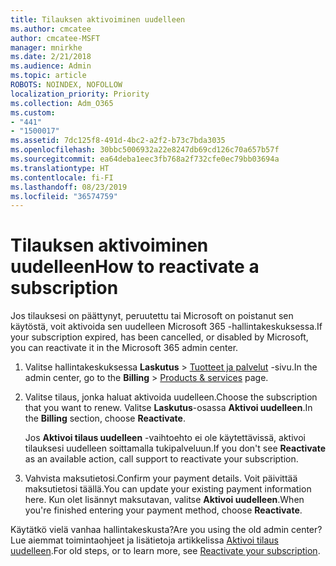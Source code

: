 ```yaml
---
title: Tilauksen aktivoiminen uudelleen
ms.author: cmcatee
author: cmcatee-MSFT
manager: mnirkhe
ms.date: 2/21/2018
ms.audience: Admin
ms.topic: article
ROBOTS: NOINDEX, NOFOLLOW
localization_priority: Priority
ms.collection: Adm_O365
ms.custom:
- "441"
- "1500017"
ms.assetid: 7dc125f8-491d-4bc2-a2f2-b73c7bda3035
ms.openlocfilehash: 30bbc5006932a22e8247db69cd126c70a657b57f
ms.sourcegitcommit: ea64deba1eec3fb768a2f732cfe0ec79bb03694a
ms.translationtype: HT
ms.contentlocale: fi-FI
ms.lasthandoff: 08/23/2019
ms.locfileid: "36574759"
---
```

# <a name="how-to-reactivate-a-subscription"></a><span data-ttu-id="620e2-102">Tilauksen aktivoiminen uudelleen</span><span class="sxs-lookup"><span data-stu-id="620e2-102">How to reactivate a subscription</span></span>

<span data-ttu-id="620e2-103">Jos tilauksesi on päättynyt, peruutettu tai Microsoft on poistanut sen käytöstä, voit aktivoida sen uudelleen Microsoft 365 -hallintakeskuksessa.</span><span class="sxs-lookup"><span data-stu-id="620e2-103">If your subscription expired, has been cancelled, or disabled by Microsoft, you can reactivate it in the Microsoft 365 admin center.</span></span>
  
1. <span data-ttu-id="620e2-104">Valitse hallintakeskuksessa **Laskutus** \> [Tuotteet ja palvelut](https://go.microsoft.com/fwlink/p/?linkid=842054) -sivu.</span><span class="sxs-lookup"><span data-stu-id="620e2-104">In the admin center, go to the **Billing** \> [Products & services](https://go.microsoft.com/fwlink/p/?linkid=842054) page.</span></span>

2. <span data-ttu-id="620e2-105">Valitse tilaus, jonka haluat aktivoida uudelleen.</span><span class="sxs-lookup"><span data-stu-id="620e2-105">Choose the subscription that you want to renew.</span></span> <span data-ttu-id="620e2-106">Valitse **Laskutus**-osassa **Aktivoi uudelleen**.</span><span class="sxs-lookup"><span data-stu-id="620e2-106">In the **Billing** section, choose **Reactivate**.</span></span>

    <span data-ttu-id="620e2-107">Jos **Aktivoi tilaus uudelleen** -vaihtoehto ei ole käytettävissä, aktivoi tilauksesi uudelleen soittamalla tukipalveluun.</span><span class="sxs-lookup"><span data-stu-id="620e2-107">If you don't see **Reactivate** as an available action, call support to reactivate your subscription.</span></span>

3. <span data-ttu-id="620e2-108">Vahvista maksutietosi.</span><span class="sxs-lookup"><span data-stu-id="620e2-108">Confirm your payment details.</span></span> <span data-ttu-id="620e2-109">Voit päivittää maksutietosi täällä.</span><span class="sxs-lookup"><span data-stu-id="620e2-109">You can update your existing payment information here.</span></span> <span data-ttu-id="620e2-110">Kun olet lisännyt maksutavan, valitse **Aktivoi uudelleen**.</span><span class="sxs-lookup"><span data-stu-id="620e2-110">When you're finished entering your payment method, choose **Reactivate**.</span></span>

<span data-ttu-id="620e2-111">Käytätkö vielä vanhaa hallintakeskusta?</span><span class="sxs-lookup"><span data-stu-id="620e2-111">Are you using the old admin center?</span></span> <span data-ttu-id="620e2-112">Lue aiemmat toimintaohjeet ja lisätietoja artikkelissa [Aktivoi tilaus uudelleen](https://docs.microsoft.com/office365/admin/subscriptions-and-billing/reactivate-your-subscription).</span><span class="sxs-lookup"><span data-stu-id="620e2-112">For old steps, or to learn more, see [Reactivate your subscription](https://docs.microsoft.com/office365/admin/subscriptions-and-billing/reactivate-your-subscription).</span></span>

